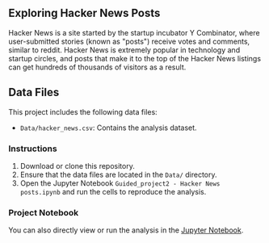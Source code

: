 ## Exploring Hacker News Posts

Hacker News is a site started by the startup incubator Y Combinator, where user-submitted stories (known as "posts") receive votes and comments, similar to reddit. Hacker News is extremely popular in technology and startup circles, and posts that make it to the top of the Hacker News listings can get hundreds of thousands of visitors as a result.

## Data Files

This project includes the following data files:

- `Data/hacker_news.csv`: Contains the analysis dataset.

### Instructions

1. Download or clone this repository.
2. Ensure that the data files are located in the `Data/` directory.
3. Open the Jupyter Notebook `Guided_project2 - Hacker News posts.ipynb` and run the cells to reproduce the analysis.

### Project Notebook

You can also directly view or run the analysis in the [Jupyter Notebook](https://github.com/timmueller0/data_projects_misc/blob/main/projects/guided_project2_hacker_news_posts/Guided_project2%20-%20Hacker%20News%20posts.ipynb).
